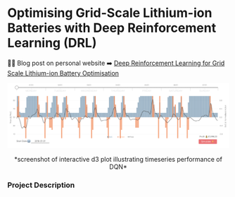 # Optimising Grid-Scale Lithium-ion Batteries with Deep Reinforcement Learning (DRL)
:rocket::notebook: Blog post on personal website :arrow_right: [Deep Reinforcement Learning for Grid Scale Lithium-ion Battery Optimisation](https://richardfindlay.co.uk/deep-reinforcement-learning-for-grid-scale-lithium-ion-battery-optimisation-3)

![til](./visualisations/d3_interactive_plot_screenshot.png)
<p style="text-align: center;">*screenshot of interactive d3 plot illustrating timeseries performance of DQN*</p>

### Project Description
